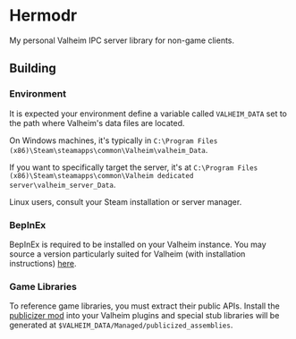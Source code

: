 ﻿# Hermodr
My personal Valheim IPC server library for non-game clients.

## Building
### Environment
It is expected your environment define a variable called `VALHEIM_DATA` set to the path where Valheim's data files are located.

On Windows machines, it's typically in `C:\Program Files (x86)\Steam\steamapps\common\Valheim\valheim_Data`.

If you want to specifically target the server, it's at `C:\Program Files (x86)\Steam\steamapps\common\Valheim dedicated server\valheim_server_Data`.

Linux users, consult your Steam installation or server manager.

### BepInEx
BepInEx is required to be installed on your Valheim instance. You may source a version particularly suited for Valheim (with installation instructions) [here](https://valheim.thunderstore.io/package/denikson/BepInExPack_Valheim/).

### Game Libraries
To reference game libraries, you must extract their public APIs.
Install the [publicizer mod](https://github.com/elliotttate/Bepinex-Tools/releases/tag/1.0.1-Publicizer) into your Valheim plugins and special stub libraries will be generated at `$VALHEIM_DATA/Managed/publicized_assemblies`.
